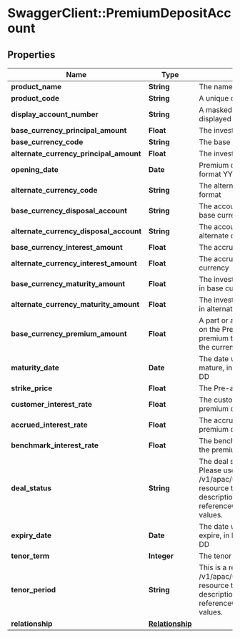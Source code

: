 # SwaggerClient::PremiumDepositAccount

## Properties
Name | Type | Description | Notes
------------ | ------------- | ------------- | -------------
**product_name** | **String** | The name of the product | [optional] 
**product_code** | **String** | A unique code that identifies the product | [optional] 
**display_account_number** | **String** | A masked account number that can be displayed to the customer | 
**base_currency_principal_amount** | **Float** | The investment amount in base currency | [optional] 
**base_currency_code** | **String** | The base currency code in ISO 4217 format | [optional] 
**alternate_currency_principal_amount** | **Float** | The investment amount in alternate currency | [optional] 
**opening_date** | **Date** | Premium deposit open date in ISO 8601 date format YYYY-MM-DD | [optional] 
**alternate_currency_code** | **String** | The alternate currency code in ISO 4217 format | [optional] 
**base_currency_disposal_account** | **String** | The account number to deposit returns of base currency, upon maturity | [optional] 
**alternate_currency_disposal_account** | **String** | The account number to deposit returns of alternate currency, upon maturity | [optional] 
**base_currency_interest_amount** | **Float** | The accrued interest amount in base currency | [optional] 
**alternate_currency_interest_amount** | **Float** | The accrued interest amount in alternate currency | [optional] 
**base_currency_maturity_amount** | **Float** | The investment amount and accrued interest in base currency | [optional] 
**alternate_currency_maturity_amount** | **Float** | The investment amount and accrued interest in alternate currency | [optional] 
**base_currency_premium_amount** | **Float** | A part or all of the interest the customer earns on the Premium Account represents the premium that the bank pays the customer for the currency option | [optional] 
**maturity_date** | **Date** | The date when the premium deposit will mature, in ISO8601 date format YYYY-MM-DD | [optional] 
**strike_price** | **Float** | The Pre-agreed exchange rate | [optional] 
**customer_interest_rate** | **Float** | The customer interest rate applicable for the premium deposit | [optional] 
**accrued_interest_rate** | **Float** | The accrued interest rate applicable for the premium deposit | [optional] 
**benchmark_interest_rate** | **Float** | The benchmark interest rate applicable for the premium deposit | [optional] 
**deal_status** | **String** | The deal status. This is a reference data field. Please use /v1/apac/utilities/referenceData/{dealStatus} resource to get valid value of this field with description. You can use the field name as the referenceCode parameter to retrieve the values. | [optional] 
**expiry_date** | **Date** | The date when the premium deposit deal will expire, in ISO8601 date format YYYY-MM-DD | [optional] 
**tenor_term** | **Integer** | The tenor term for deposit | [optional] 
**tenor_period** | **String** | This is a reference data field. Please use /v1/apac/utilities/referenceData/{tenorPeriod} resource to get valid value of this field with description. You can use the field name as the referenceCode parameter to retrieve the values. | [optional] 
**relationship** | [**Relationship**](Relationship.md) |  | [optional] 

